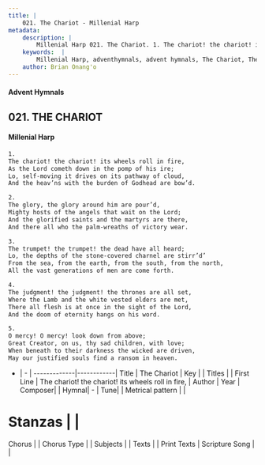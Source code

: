 ```yaml
---
title: |
    021. The Chariot - Millenial Harp
metadata:
    description: |
        Millenial Harp 021. The Chariot. 1. The chariot! the chariot! its wheels roll in fire, As the Lord cometh down in the pomp of his ire; Lo, self-moving it drives on its pathway of cloud, And the heav’ns with the burden of Godhead are bow’d.
    keywords:  |
        Millenial Harp, adventhymnals, advent hymnals, The Chariot, The chariot! the chariot! its wheels roll in fire, . 
    author: Brian Onang'o
---
```

#### Advent Hymnals
## 021. THE CHARIOT
####  Millenial Harp
```txt
1. 
The chariot! the chariot! its wheels roll in fire, 
As the Lord cometh down in the pomp of his ire; 
Lo, self-moving it drives on its pathway of cloud, 
And the heav’ns with the burden of Godhead are bow’d.

2. 
The glory, the glory around him are pour’d, 
Mighty hosts of the angels that wait on the Lord; 
And the glorified saints and the martyrs are there, 
And there all who the palm-wreaths of victory wear.

3. 
The trumpet! the trumpet! the dead have all heard; 
Lo, the depths of the stone-covered charnel are stirr’d’ 
From the sea, from the earth, from the south, from the north, 
All the vast generations of men are come forth.

4. 
The judgment! the judgment! the thrones are all set, 
Where the Lamb and the white vested elders are met, 
There all flesh is at once in the sight of the Lord, 
And the doom of eternity hangs on his word.

5. 
O mercy! O mercy! look down from above; 
Great Creator, on us, thy sad children, with love; 
When beneath to their darkness the wicked are driven, 
May our justified souls find a ransom in heaven.
```
- |   -  |
-------------|------------|
Title | The Chariot |
Key |  |
Titles |  |
First Line | The chariot! the chariot! its wheels roll in fire,  |
Author | 
Year | 
Composer|  |
Hymnal|  - |
Tune|  |
Metrical pattern | |
# Stanzas |  |
Chorus |  |
Chorus Type |  |
Subjects |  |
Texts |  |
Print Texts | 
Scripture Song |  |
    
